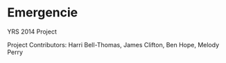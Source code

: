 Emergencie
==========

YRS 2014 Project

Project Contributors: Harri Bell-Thomas, James Clifton, Ben Hope, Melody Perry